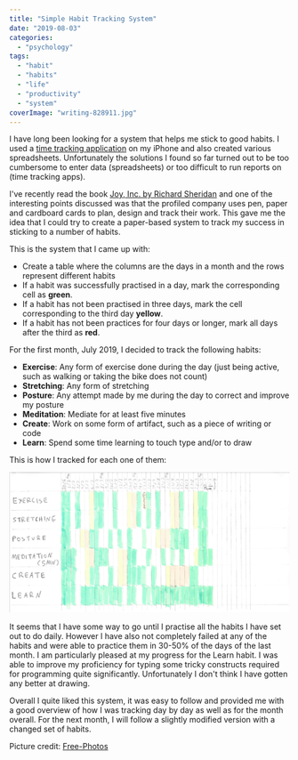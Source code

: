 ```yaml
---
title: "Simple Habit Tracking System"
date: "2019-08-03"
categories: 
  - "psychology"
tags: 
  - "habit"
  - "habits"
  - "life"
  - "productivity"
  - "system"
coverImage: "writing-828911.jpg"
---
```


I have long been looking for a system that helps me stick to good habits. I used a [time tracking application](http://timetrack.io/) on my iPhone and also created various spreadsheets. Unfortunately the solutions I found so far turned out to be too cumbersome to enter data (spreadsheets) or too difficult to run reports on (time tracking apps).

I've recently read the book [Joy, Inc. by Richard Sheridan](https://www.goodreads.com/review/show/2921675953) and one of the interesting points discussed was that the profiled company uses pen, paper and cardboard cards to plan, design and track their work. This gave me the idea that I could try to create a paper-based system to track my success in sticking to a number of habits.

This is the system that I came up with:

- Create a table where the columns are the days in a month and the rows represent different habits
- If a habit was successfully practised in a day, mark the corresponding cell as **green**.
- If a habit has not been practised in three days, mark the cell corresponding to the third day **yellow**.
- If a habit has not been practices for four days or longer, mark all days after the third as **red**.

For the first month, July 2019, I decided to track the following habits:

- **Exercise**: Any form of exercise done during the day (just being active, such as walking or taking the bike does not count)
- **Stretching**: Any form of stretching
- **Posture**: Any attempt made by me during the day to correct and improve my posture
- **Meditation**: Mediate for at least five minutes
- **Create**: Work on some form of artifact, such as a piece of writing or code
- **Learn**: Spend some time learning to touch type and/or to draw

This is how I tracked for each one of them:

![](images/habits-july.png)

It seems that I have some way to go until I practise all the habits I have set out to do daily. However I have also not completely failed at any of the habits and were able to practice them in 30-50% of the days of the last month. I am particularly pleased at my progress for the Learn habit. I was able to improve my proficiency for typing some tricky constructs required for programming quite significantly. Unfortunately I don't think I have gotten any better at drawing.

Overall I quite liked this system, it was easy to follow and provided me with a good overview of how I was tracking day by day as well as for the month overall. For the next month, I will follow a slightly modified version with a changed set of habits.

Picture credit: [Free-Photos](https://pixabay.com/photos/writing-write-person-paperwork-828911/)

